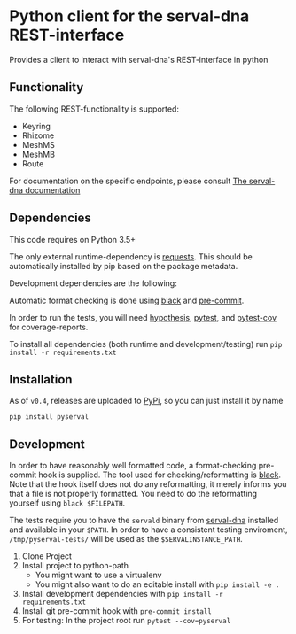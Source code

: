 # Python client for the serval-dna REST-interface

Provides a client to interact with serval-dna's REST-interface in python

## Functionality

The following REST-functionality is supported:

- Keyring
- Rhizome
- MeshMS
- MeshMB
- Route

For documentation on the specific endpoints, please consult [The serval-dna documentation](https://github.com/servalproject/serval-dna/blob/development/doc/REST-API.md)

## Dependencies

This code requires on Python 3.5+

The only external runtime-dependency is [requests](https://github.com/requests/requests). This should be automatically installed by pip based on the package metadata.

Development dependencies are the following:

Automatic format checking is done using [black](https://github.com/ambv/black) and [pre-commit](https://github.com/pre-commit/pre-commit).

In order to run the tests, you will need [hypothesis](https://github.com/HypothesisWorks/hypothesis-python), [pytest](https://github.com/pytest-dev/pytest), and [pytest-cov](https://github.com/pytest-dev/pytest-cov) for coverage-reports.

To install all dependencies (both runtime and development/testing) run `pip install -r requirements.txt`

## Installation

As of `v0.4`, releases are uploaded to [PyPi](https://pypi.org/project/pyserval/), so you can just install it by name

`pip install pyserval`

## Development

In order to have reasonably well formatted code, a format-checking pre-commit hook is supplied. The tool used for checking/reformatting is [black](https://github.com/ambv/black). Note that the hook itself does not do any reformatting, it merely informs you that a file is not properly formatted. You need to do the reformatting yourself using `black $FILEPATH`.

The tests require you to have the `servald` binary from [serval-dna](https://github.com/servalproject/serval-dna) installed and available in your `$PATH`. In order to have a consistent testing enviroment, `/tmp/pyserval-tests/` will be used as the `$SERVALINSTANCE_PATH`.

1. Clone Project
2. Install project to python-path
    - You might want to use a virtualenv
    - You might also want to do an editable install with `pip install -e .`
3. Install development dependencies with `pip install -r requirements.txt`
4. Install git pre-commit hook with `pre-commit install`
5. For testing: In the project root run `pytest --cov=pyserval`
